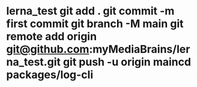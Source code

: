 # lerna_test git add . git commit -m first commit git branch -M main git remote add origin git@github.com:myMediaBrains/lerna_test.git git push -u origin maincd packages/log-cli

